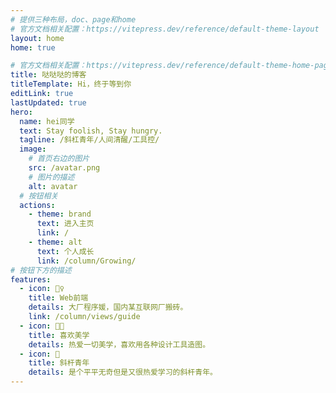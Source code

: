 ```yaml
---
# 提供三种布局，doc、page和home
# 官方文档相关配置：https://vitepress.dev/reference/default-theme-layout
layout: home
home: true

# 官方文档相关配置：https://vitepress.dev/reference/default-theme-home-page
title: 哒哒哒的博客
titleTemplate: Hi，终于等到你
editLink: true
lastUpdated: true
hero:
  name: hei同学
  text: Stay foolish, Stay hungry.
  tagline: /斜杠青年/人间清醒/工具控/
  image:
    # 首页右边的图片
    src: /avatar.png
    # 图片的描述
    alt: avatar
  # 按钮相关
  actions:
    - theme: brand
      text: 进入主页
      link: /
    - theme: alt
      text: 个人成长
      link: /column/Growing/
# 按钮下方的描述
features:
  - icon: 🤹♀️
    title: Web前端
    details: 大厂程序媛，国内某互联网厂搬砖。
    link: /column/views/guide
  - icon: 👩🎨
    title: 喜欢美学
    details: 热爱一切美学，喜欢用各种设计工具造图。
  - icon: 🧩
    title: 斜杆青年
    details: 是个平平无奇但是又很热爱学习的斜杆青年。
---
```


<!-- 自定义组件 -->
<script setup>
import home from './components/home.vue';
</script>

<home />
